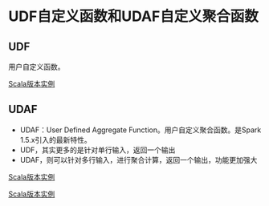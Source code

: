 # UDF自定义函数和UDAF自定义聚合函数

## UDF

用户自定义函数。

[Scala版本实例](src/scala/UDF.scala)



## UDAF

- UDAF：User Defined Aggregate Function。用户自定义聚合函数。是Spark 1.5.x引入的最新特性。
- UDF，其实更多的是针对单行输入，返回一个输出
- UDAF，则可以针对多行输入，进行聚合计算，返回一个输出，功能更加强大

[Scala版本实例](src/scala/StringCount.scala)

[Scala版本实例](src/scala/UDAF.scala)



